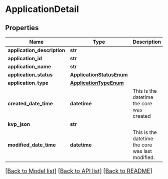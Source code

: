 # ApplicationDetail

## Properties
Name | Type | Description | Notes
------------ | ------------- | ------------- | -------------
**application_description** | **str** |  | [optional] 
**application_id** | **str** |  | [optional] 
**application_name** | **str** |  | [optional] 
**application_status** | [**ApplicationStatusEnum**](ApplicationStatusEnum.md) |  | [optional] 
**application_type** | [**ApplicationTypeEnum**](ApplicationTypeEnum.md) |  | [optional] 
**created_date_time** | **datetime** | This is the datetime the core was created | [optional] 
**kvp_json** | **str** |  | [optional] 
**modified_date_time** | **datetime** | This is the datetime the core was last modified. | [optional] 

[[Back to Model list]](../README.md#documentation-for-models) [[Back to API list]](../README.md#documentation-for-api-endpoints) [[Back to README]](../README.md)

<style>
     p, ul, ol, li { font-size: 18px !important;}
</style>


